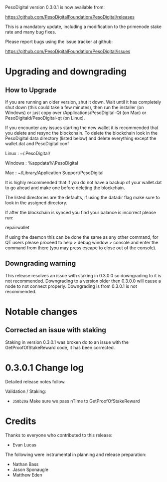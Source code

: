 PesoDigital version 0.3.0.1 is now available from:

  https://github.com/PesoDigitalFoundation/PesoDigital/releases

This is a mandatory update, including a modification to the primenode stake
rate and many bug fixes.

Please report bugs using the issue tracker at github:

  https://github.com/PesoDigitalFoundation/PesoDigital/issues

Upgrading and downgrading
=========================

How to Upgrade
--------------

If you are running an older version, shut it down. Wait until it has completely
shut down (this could take a few minutes), then run the installer (on Windows)
or just copy over /Applications/PesoDigital-Qt (on Mac) or PesoDigitald/PesoDigital-qt (on Linux).

If you encounter any issues starting the new wallet it is recommended that you delete and resync the blockchain. To delete the blockchain look in the
PesoDigital data directory (listed below) and delete everything except the wallet.dat and PesoDigital.conf

Linux : ~/.PesoDigital/

Windows : %appdata%\PesoDigital

Mac : ~/Library/Application Support/PesoDigital

It is highly recommended that if you do not have a backup of your wallet.dat
to go ahead and make one before deleting the blockchain.

The listed directories are the defaults, if using the datadir flag make sure to
look in the assigned directory.

If after the blockchain is synced you find your balance is incorrect please run:

repairwallet

If using the daemon this can be done the same as any other command, for QT users
please proceed to help > debug window > console and enter the command from there
(you may press escape to close out of the console).

Downgrading warning
---------------------

This release resolves an issue with staking in 0.3.0.0 so downgrading to it is
not recommended. Downgrading to a version older then 0.3.0.0 will cause a node
to not connect properly. Downgrading is from 0.3.0.1 is not recommended.

Notable changes
===============

Corrected an issue with staking
---------------------

Staking in version 0.3.0.1 was broken do to an issue with the GetProofOfStakeReward code, it has been corrected.

0.3.0.1 Change log
===================

Detailed release notes follow.

Validation / Staking:
- `358b20a` Make sure we pass nTime to GetProofOfStakeReward

Credits
=======

Thanks to everyone who contributed to this release:

- Evan Lucas

The following were instrumental in planning and release preparation:

- Nathan Bass
- Jason Sponaugle
- Matthew Eden
